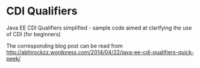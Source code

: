 CDI Qualifiers
==============

Java EE CDI Qualifiers simplified - sample code aimed at clarifying the use of CDI (for beginners)

The corresponding blog post can be read from http://abhirockzz.wordpress.com/2014/04/22/java-ee-cdi-qualifiers-quick-peek/
